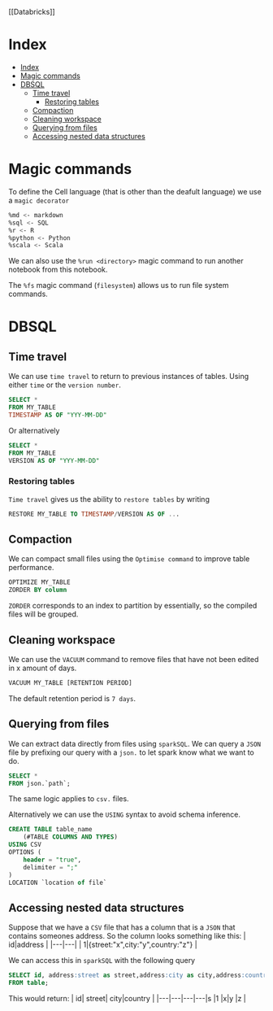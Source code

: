 [[Databricks]]

# Index

- [Index](#index)
- [Magic commands](#magic-commands)
- [DBSQL](#dbsql)
  - [Time travel](#time-travel)
    - [Restoring tables](#restoring-tables)
  - [Compaction](#compaction)
  - [Cleaning workspace](#cleaning-workspace)
  - [Querying from files](#querying-from-files)
  - [Accessing nested data structures](#accessing-nested-data-structures)

# Magic commands

To define the Cell language (that is other than the deafult language) we use a `magic decorator`

```sh
%md <- markdown
%sql <- SQL
%r <- R
%python <- Python
%scala <- Scala
```

We can also use the `%run <directory>` magic command to run another notebook from this notebook.

The `%fs` magic command (`filesystem`) allows us to run file system commands.

# DBSQL

## Time travel

We can use `time travel` to return to previous instances of tables. Using either `time` or the `version number`.

```SQL
SELECT *
FROM MY_TABLE
TIMESTAMP AS OF "YYY-MM-DD"
```

Or alternatively

```SQL
SELECT *
FROM MY_TABLE
VERSION AS OF "YYY-MM-DD"
```

### Restoring tables

`Time travel` gives us the ability to `restore tables` by writing

```SQL
RESTORE MY_TABLE TO TIMESTAMP/VERSION AS OF ...
```

## Compaction

We can compact small files using the `Optimise command` to improve table performance.

```SQL
OPTIMIZE MY_TABLE
ZORDER BY column
```

`ZORDER` corresponds to an index to partition by essentially, so the compiled files will be grouped.

## Cleaning workspace

We can use the `VACUUM` command to remove files that have not been edited in x amount of days.

```SQL
VACUUM MY_TABLE [RETENTION PERIOD]
```

The default retention period is `7 days`.

## Querying from files

We can extract data directly from files using `sparkSQL`. We can query a `JSON` file by prefixing our query with a `json.` to let spark know what we want to do.

```SQL
SELECT *
FROM json.`path`;
```

The same logic applies to `csv.` files.

Alternatively we can use the `USING` syntax to avoid schema inference.

```SQL
CREATE TABLE table_name
	(#TABLE COLUMNS AND TYPES)
USING CSV
OPTIONS (
	header = "true",
	delimiter = ";"
)
LOCATION `location of file`
```

## Accessing nested data structures

Suppose that we have a `CSV` file that has a column that is a `JSON` that contains someones address. So the column looks something like this:
| id|address |
|---|---|
| 1|{street:"x",city:"y",country:"z"} |

We can access this in `sparkSQL` with the following query

```SQL
SELECT id, address:street as street,address:city as city,address:country as country
FROM table;
```

This would return:
| id| street| city|country |
|---|---|---|---|s
|1 |x|y |z |
